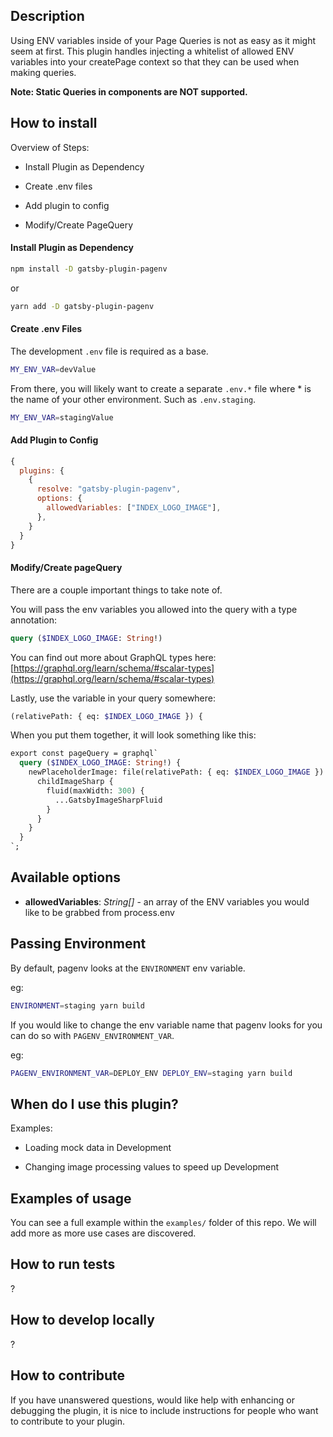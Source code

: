 ## Description

Using ENV variables inside of your Page Queries is not as easy as it might seem at first. This plugin handles injecting a whitelist of allowed ENV variables into your createPage context so that they can be used when making queries.

**Note: Static Queries in components are NOT supported.**

## How to install

Overview of Steps:

- Install Plugin as Dependency

- Create .env files

- Add plugin to config

- Modify/Create PageQuery

#### Install Plugin as Dependency

```sh
npm install -D gatsby-plugin-pagenv
```

or

```sh
yarn add -D gatsby-plugin-pagenv
```

#### Create .env Files

The development `.env` file is required as a base.

```sh
MY_ENV_VAR=devValue
```

From there, you will likely want to create a separate `.env.*` file where \* is the name of your other environment. Such as `.env.staging`.

```sh
MY_ENV_VAR=stagingValue
```

#### Add Plugin to Config

```javascript
{
  plugins: {
    {
      resolve: "gatsby-plugin-pagenv",
      options: {
        allowedVariables: ["INDEX_LOGO_IMAGE"],
      },
    }
  }
}
```

#### Modify/Create pageQuery

There are a couple important things to take note of.

You will pass the env variables you allowed into the query with a type annotation:

```graphql
query ($INDEX_LOGO_IMAGE: String!)
```

You can find out more about GraphQL types here:
[https://graphql.org/learn/schema/#scalar-types](https://graphql.org/learn/schema/#scalar-types)

Lastly, use the variable in your query somewhere:

```graphql
(relativePath: { eq: $INDEX_LOGO_IMAGE }) {
```

When you put them together, it will look something like this:

```graphql
export const pageQuery = graphql`
  query ($INDEX_LOGO_IMAGE: String!) {
    newPlaceholderImage: file(relativePath: { eq: $INDEX_LOGO_IMAGE }) {
      childImageSharp {
        fluid(maxWidth: 300) {
          ...GatsbyImageSharpFluid
        }
      }
    }
  }
`;
```

## Available options

- **allowedVariables**: _String[]_ - an array of the ENV variables you would like to be grabbed from process.env

## Passing Environment

By default, pagenv looks at the `ENVIRONMENT` env variable.

eg:

```sh
ENVIRONMENT=staging yarn build
```

If you would like to change the env variable name that pagenv looks for you can do so with `PAGENV_ENVIRONMENT_VAR`.

eg:

```sh
PAGENV_ENVIRONMENT_VAR=DEPLOY_ENV DEPLOY_ENV=staging yarn build
```

## When do I use this plugin?

Examples:

- Loading mock data in Development

- Changing image processing values to speed up Development

## Examples of usage

You can see a full example within the `examples/` folder of this repo. We will add more as more use cases are discovered.

## How to run tests

?

## How to develop locally

?

## How to contribute

If you have unanswered questions, would like help with enhancing or debugging the plugin, it is nice to include instructions for people who want to contribute to your plugin.
